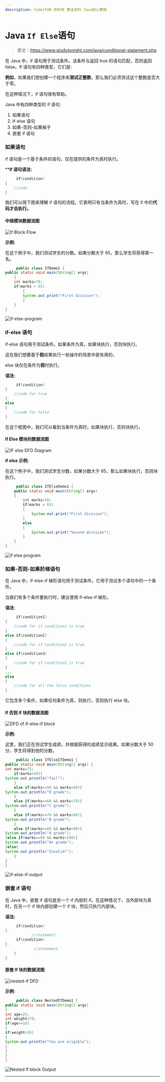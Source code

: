 ```yaml
---
description: CoderFAN 资料库 算法资料 Java核心教程
---
```


# Java `If Else`语句

> 原文：<https://www.studytonight.com/java/conditional-statement.php>

在 Java 中，if 语句用于测试条件。该条件与返回 true 的语句匹配，否则返回 false。If 语句有四种类型，它们是:

**例如**，如果我们想创建一个程序来**测试正整数**，那么我们必须测试这个整数是否大于零。

在这种情况下，if 语句很有帮助。

Java 中有四种类型的 if 语句:

1.  如果语句
2.  if-else 语句
3.  如果-否则-如果梯子
4.  嵌套 if 语句

### 如果语句

if 语句是一个基于条件的语句，仅在提供的条件为真时执行。

 ****If 语句语法:**

```java
	 if(condition)
{  
	//code
} 

```

我们可以用下图来理解 if 语句的流程。它表明只有当条件为真时，写在 if 中的**代码才会执行。**

#### **中频模块数据流图**

![If Block Flow](img/18e3558c3aa13e53c51b0440e6e17318.png)

**示例:**

在这个例子中，我们测试学生的分数。如果分数大于 65，那么学生将获得第一名。

```java
	 public class IfDemo1 {  
public static void main(String[] args) 
	{  
	int marks=70;  
	if(marks > 65)
		{  
		System.out.print("First division");  
		}  
	}  
} 

```

![if-else-program](img/95c52673dc0c2f231d1868f3dfd5bd51.png)

### if-else 语句

if-else 语句用于测试条件。如果条件为真，如果块执行，否则块执行。

这在我们想要基于**假**结果执行一些操作的场景中是有用的。

else 块仅在条件为**假**时执行。

**语法:**

```java
	 if(condition)
{  
	//code for true  
}
else
{  
	//code for false  
} 

```

在这个框图中，我们可以看到当条件为真时，如果块执行，否则块执行。

#### **If Else 模块的数据流图**

![IF else DFD Diagram](img/831febff409215ba9f8436ceb4bf23d4.png)

**if else 示例:**

在这个例子中，我们测试学生分数，如果分数大于 65，那么如果块执行，否则块执行。

```java
	 public class IfElseDemo1 {  
	public static void main(String[] args) 
	{  
		int marks=50;  
		if(marks > 65)
		{  
			System.out.print("First division");  
		}  
		else
		{  
			System.out.print("Second division");  
		}
	}  
} 

```

![if else program](img/b3e399ac3a194521c039c856dd3c69c6.png)

### 如果-否则-如果阶梯语句

在 Java 中，if-else-if 梯形语句用于测试条件。它用于测试多个语句中的一个条件。

当我们有多个条件要执行时，建议使用 if-else-if 梯形。

**语法:**

```java
	 if(condition1)
{  
	//code for if condition1 is true  
}
else if(condition2)
{  
	//code for if condition2 is true  
}  
else if(condition3)
{  
	//code for if condition3 is true  
}  
...  
else
{  
	//code for all the false conditions   
} 

```

它包含多个条件，如果任何条件为真，则执行，否则执行 else 块。

#### **If 否则 If 块的数据流图**

![DFD of if-else-if block](img/efdcf61438c58bf1d8d3a85bca09a62d.png)

**示例:**

这里，我们正在测试学生成绩，并根据获得的成绩显示结果。如果分数大于 50 分，学生将得到他的分数。

```java
	 public class IfElseIfDemo1 {  
public static void main(String[] args) {  
int marks=75;  
    if(marks<50){
System.out.println("fail");  
    }  
    else if(marks>=50 && marks<60){
System.out.println("D grade");  
    }  
    else if(marks>=60 && marks<70){
System.out.println("C grade");  
    }  
    else if(marks>=70 && marks<80){
System.out.println("B grade");  
    }  
    else if(marks>=80 && marks<90){
System.out.println("A grade");  
}else if(marks>=90 && marks<100){  
System.out.println("A+ grade");  
}else{  
System.out.println("Invalid!");  
    }  
}  
} 

```

![if-else-if-output](img/113e1b11709b2125f735fb34cb63aba4.png)

### 嵌套 if 语句

在 Java 中，嵌套 if 语句是另一个 if 内部的 if。在这种情况下，当外部块为真时，在另一个 if 块内部创建一个 if 块，然后只执行内部块。

**语法:**

```java
	 if(condition)
{    
     		//statement
     if(condition)
{  
             //statement 
    }    
} 

```

#### **嵌套 If 块的数据流图**

![nested-if DFD](img/2f11c4b8158f8fe585eca79f94dbf586.png)

**示例:**

```java
	 public class NestedIfDemo1 {    
public static void main(String[] args) 
{      
int age=25;  
int weight=70;    
if(age>=18)
{    
if(weight>50)
{  
System.out.println("You are eligible");  
}    
}    
}	
} 

```

![Nested If block Output](img/6ddcd24e1681fc7308458594abdfedd9.png)

* * ***